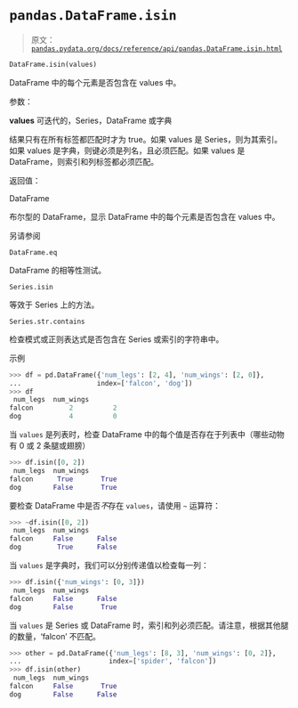 # `pandas.DataFrame.isin`

> 原文：[`pandas.pydata.org/docs/reference/api/pandas.DataFrame.isin.html`](https://pandas.pydata.org/docs/reference/api/pandas.DataFrame.isin.html)

```py
DataFrame.isin(values)
```

DataFrame 中的每个元素是否包含在 values 中。

参数：

**values** 可迭代的，Series，DataFrame 或字典

结果只有在所有标签都匹配时才为 true。如果 values 是 Series，则为其索引。如果 values 是字典，则键必须是列名，且必须匹配。如果 values 是 DataFrame，则索引和列标签都必须匹配。

返回值：

DataFrame

布尔型的 DataFrame，显示 DataFrame 中的每个元素是否包含在 values 中。

另请参阅

`DataFrame.eq`

DataFrame 的相等性测试。

`Series.isin`

等效于 Series 上的方法。

`Series.str.contains`

检查模式或正则表达式是否包含在 Series 或索引的字符串中。

示例

```py
>>> df = pd.DataFrame({'num_legs': [2, 4], 'num_wings': [2, 0]},
...                   index=['falcon', 'dog'])
>>> df
 num_legs  num_wings
falcon         2          2
dog            4          0 
```

当 `values` 是列表时，检查 DataFrame 中的每个值是否存在于列表中（哪些动物有 0 或 2 条腿或翅膀）

```py
>>> df.isin([0, 2])
 num_legs  num_wings
falcon      True       True
dog        False       True 
```

要检查 DataFrame 中是否*不*存在 `values`，请使用 `~` 运算符：

```py
>>> ~df.isin([0, 2])
 num_legs  num_wings
falcon     False      False
dog         True      False 
```

当 `values` 是字典时，我们可以分别传递值以检查每一列：

```py
>>> df.isin({'num_wings': [0, 3]})
 num_legs  num_wings
falcon     False      False
dog        False       True 
```

当 `values` 是 Series 或 DataFrame 时，索引和列必须匹配。请注意，根据其他腿的数量，‘falcon’ 不匹配。

```py
>>> other = pd.DataFrame({'num_legs': [8, 3], 'num_wings': [0, 2]},
...                      index=['spider', 'falcon'])
>>> df.isin(other)
 num_legs  num_wings
falcon     False       True
dog        False      False 
```
